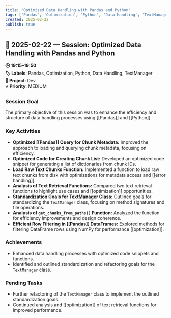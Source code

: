 ```yaml
---
title: "Optimized Data Handling with Pandas and Python"
tags: ['Pandas', 'Optimization', 'Python', 'Data Handling', 'TextManager']
created: 2025-02-22
publish: true
---
```


## 📅 2025-02-22 — Session: Optimized Data Handling with Pandas and Python

**🕒 19:15–19:50**  
**🏷️ Labels**: Pandas, Optimization, Python, Data Handling, TextManager  
**📂 Project**: Dev  
**⭐ Priority**: MEDIUM  


### Session Goal
The primary objective of this session was to enhance the efficiency and structure of data handling processes using [[Pandas]] and [[Python]].

### Key Activities
- **Optimized [[Pandas]] Query for Chunk Metadata:** Improved the approach to loading and querying chunk metadata, focusing on efficiency.
- **Optimized Code for Creating Chunk List:** Developed an optimized code snippet for generating a list of dictionaries from chunk IDs.
- **Load Raw Text Chunks Function:** Implemented a function to load raw text chunks from disk with optimizations for metadata access and [[error handling]].
- **Analysis of Text Retrieval Functions:** Compared two text retrieval functions to highlight use cases and [[optimization]] opportunities.
- **Standardization Goals for TextManager Class:** Outlined goals for standardizing the `TextManager` class, focusing on method signatures and file operations.
- **Analysis of `get_chunks_from_paths()` Function:** Analyzed the function for efficiency improvements and design coherence.
- **Efficient Row Filtering in [[Pandas]] DataFrames:** Explored methods for filtering DataFrame rows using NumPy for performance [[optimization]].

### Achievements
- Enhanced data handling processes with optimized code snippets and functions.
- Identified and outlined standardization and refactoring goals for the `TextManager` class.

### Pending Tasks
- Further refactoring of the `TextManager` class to implement the outlined standardization goals.
- Continued analysis and [[optimization]] of text retrieval functions for improved performance.
